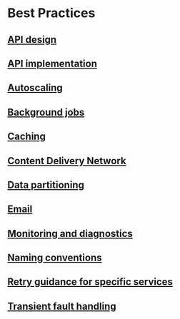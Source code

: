 # Best Practices
## [API design](./api-design.md)
## [API implementation](./api-implementation.md)
## [Autoscaling](./auto-scaling.md)
## [Background jobs](./background-jobs.md)
## [Caching](./caching.md)
## [Content Delivery Network](./cdn.md)
## [Data partitioning](./data-partitioning.md)
## [Email](./email-toc.md)
## [Monitoring and diagnostics](./monitoring.md)
## [Naming conventions](./naming-conventions.md)
## [Retry guidance for specific services](./retry-service-specific.md)
## [Transient fault handling](./transient-faults.md)
